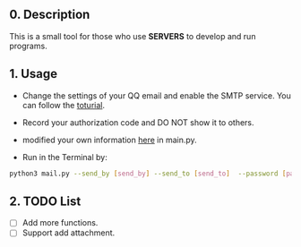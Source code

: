 <!--
 * @Descripttion: your project
 * @version: 1.0
 * @Author: JiangFeng
 * @Date: 2023-06-05 14:00:07
 * @LastEditors: JiangFeng
 * @LastEditTime: 2023-06-05 14:15:51
-->

## 0. Description
This is a small tool for those who use **SERVERS** to develop and run programs.

## 1. Usage

- Change the settings of your QQ email and enable the SMTP service. You can follow the [toturial](www.cnblogs.com/kimsbo/p/10671851.html).

- Record your authorization code and DO NOT show it to others.

- modified your own information [here](https://github.com/fengjiang5/mail_message/blob/af6ebd1b40f0b3241e098e364ff5e23e9a15fbe0/mail.py#LL16C1-L18C29) in main.py.

- Run in the Terminal by:

```bash
python3 mail.py --send_by [send_by] --send_to [send_to]  --password [password] --subject [subject] --message [message]
```

## 2. TODO List

- [ ] Add more functions.
- [ ] Support add attachment.